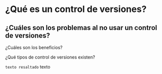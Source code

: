 # ¿Qué es un control de versiones?

## ¿Cuáles son los problemas al no usar un control de versiones?

¿Cuáles son los beneficios?

¿Qué tipos de control de versiones existen?

`texto resaltado` texto